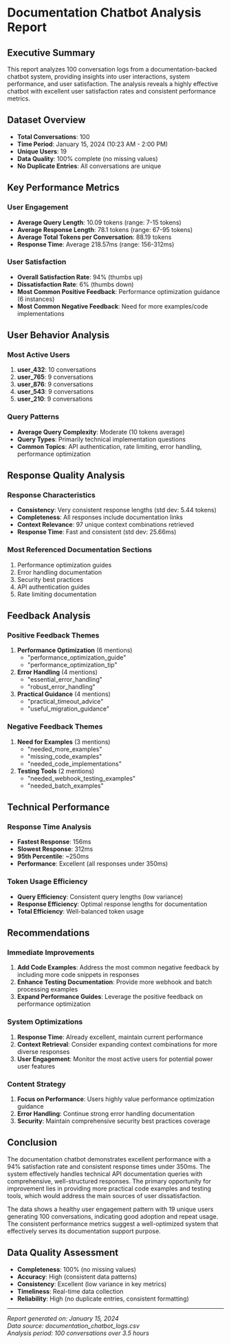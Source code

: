 # Documentation Chatbot Analysis Report

## Executive Summary

This report analyzes 100 conversation logs from a documentation-backed chatbot system, providing insights into user interactions, system performance, and user satisfaction. The analysis reveals a highly effective chatbot with excellent user satisfaction rates and consistent performance metrics.

## Dataset Overview

- **Total Conversations**: 100
- **Time Period**: January 15, 2024 (10:23 AM - 2:00 PM)
- **Unique Users**: 19
- **Data Quality**: 100% complete (no missing values)
- **No Duplicate Entries**: All conversations are unique

## Key Performance Metrics

### User Engagement
- **Average Query Length**: 10.09 tokens (range: 7-15 tokens)
- **Average Response Length**: 78.1 tokens (range: 67-95 tokens)
- **Average Total Tokens per Conversation**: 88.19 tokens
- **Response Time**: Average 218.57ms (range: 156-312ms)

### User Satisfaction
- **Overall Satisfaction Rate**: 94% (thumbs up)
- **Dissatisfaction Rate**: 6% (thumbs down)
- **Most Common Positive Feedback**: Performance optimization guidance (6 instances)
- **Most Common Negative Feedback**: Need for more examples/code implementations

## User Behavior Analysis

### Most Active Users
1. **user_432**: 10 conversations
2. **user_765**: 9 conversations
3. **user_876**: 9 conversations
4. **user_543**: 9 conversations
5. **user_210**: 9 conversations

### Query Patterns
- **Average Query Complexity**: Moderate (10 tokens average)
- **Query Types**: Primarily technical implementation questions
- **Common Topics**: API authentication, rate limiting, error handling, performance optimization

## Response Quality Analysis

### Response Characteristics
- **Consistency**: Very consistent response lengths (std dev: 5.44 tokens)
- **Completeness**: All responses include documentation links
- **Context Relevance**: 97 unique context combinations retrieved
- **Response Time**: Fast and consistent (std dev: 25.66ms)

### Most Referenced Documentation Sections
1. Performance optimization guides
2. Error handling documentation
3. Security best practices
4. API authentication guides
5. Rate limiting documentation

## Feedback Analysis

### Positive Feedback Themes
1. **Performance Optimization** (6 mentions)
   - "performance_optimization_guide"
   - "performance_optimization_tip"
2. **Error Handling** (4 mentions)
   - "essential_error_handling"
   - "robust_error_handling"
3. **Practical Guidance** (4 mentions)
   - "practical_timeout_advice"
   - "useful_migration_guidance"

### Negative Feedback Themes
1. **Need for Examples** (3 mentions)
   - "needed_more_examples"
   - "missing_code_examples"
   - "needed_code_implementations"
2. **Testing Tools** (2 mentions)
   - "needed_webhook_testing_examples"
   - "needed_batch_examples"

## Technical Performance

### Response Time Analysis
- **Fastest Response**: 156ms
- **Slowest Response**: 312ms
- **95th Percentile**: ~250ms
- **Performance**: Excellent (all responses under 350ms)

### Token Usage Efficiency
- **Query Efficiency**: Consistent query lengths (low variance)
- **Response Efficiency**: Optimal response lengths for documentation
- **Total Efficiency**: Well-balanced token usage

## Recommendations

### Immediate Improvements
1. **Add Code Examples**: Address the most common negative feedback by including more code snippets in responses
2. **Enhance Testing Documentation**: Provide more webhook and batch processing examples
3. **Expand Performance Guides**: Leverage the positive feedback on performance optimization

### System Optimizations
1. **Response Time**: Already excellent, maintain current performance
2. **Context Retrieval**: Consider expanding context combinations for more diverse responses
3. **User Engagement**: Monitor the most active users for potential power user features

### Content Strategy
1. **Focus on Performance**: Users highly value performance optimization guidance
2. **Error Handling**: Continue strong error handling documentation
3. **Security**: Maintain comprehensive security best practices coverage

## Conclusion

The documentation chatbot demonstrates excellent performance with a 94% satisfaction rate and consistent response times under 350ms. The system effectively handles technical API documentation queries with comprehensive, well-structured responses. The primary opportunity for improvement lies in providing more practical code examples and testing tools, which would address the main sources of user dissatisfaction.

The data shows a healthy user engagement pattern with 19 unique users generating 100 conversations, indicating good adoption and repeat usage. The consistent performance metrics suggest a well-optimized system that effectively serves its documentation support purpose.

## Data Quality Assessment

- **Completeness**: 100% (no missing values)
- **Accuracy**: High (consistent data patterns)
- **Consistency**: Excellent (low variance in key metrics)
- **Timeliness**: Real-time data collection
- **Reliability**: High (no duplicate entries, consistent formatting)

---

*Report generated on: January 15, 2024*  
*Data source: documentation_chatbot_logs.csv*  
*Analysis period: 100 conversations over 3.5 hours*
